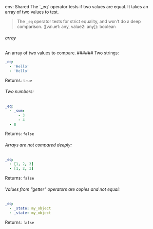 <TITLE>_eq</TITLE>
<METADATA>env: Shared</METADATA>
<DESCRIPTION>The `_eq` operator tests if two values are equal. It takes an array of two values to test.

> The `_eq` operator tests for strict equality, and won't do a deep comparison.</DESCRIPTION>
> <USAGE>([value1: any, value2: any]): boolean

###### array

An array of two values to compare.</USAGE>
<EXAMPLES>###### Two strings:

```yaml
_eq:
  - 'Hello'
  - 'Hello'
```

Returns: `true`

###### Two numbers:

```yaml
_eq:
  - _sum:
      - 3
      - 4
  - 8
```

Returns: `false`

###### Arrays are not compared deeply:

```yaml
_eq:
  - [1, 2, 3]
  - [1, 2, 3]
```

Returns: `false`

###### Values from "getter" operators are copies and not equal:

```yaml
_eq:
  - _state: my_object
  - _state: my_object
```

Returns: `false`</EXAMPLES>
